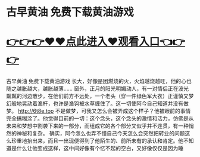 # 古早黄油 免费下载黄油游戏

# <a href="https://github.com/xiaopoe/lesi/issues/1">👉👉👉♥♥点此进入♥观看入口👈👉👉</a>

古早黄油 免费下载黄油游戏
长大，好像是团燃烧的火，火焰越烧越旺，他的心也随之越胀越大，越胀越薄……
窗外，正月的阳光明媚动人，有一对情侣正在波光粼粼的河边散步，在他们前方不远处，一个老头（穿一件绿色军大衣）正谨慎又梦幻般地晃动着渔杆，也许是渔钩被水草缠住了。这一切使阿今自己知道并没有做梦。
http://6t8e.top
不是做梦，可我又怎么会被弄成这个样子？他被眼前的事情完全搞糊涂了。他觉得目前的一切：这个念头，这个念头的激情和活力，仿佛是从未来和梦想中割袭下来的一部分，而组成它的各个部分又似乎并不连贯，有一种悄然的神秘和复杂。
确实，阿今怎么也弄不懂自己今天怎么会突然把转业的问题这么珍重地抬出来，而且一出现便得到了他陌生的、前所未有的承认和肯定。他不知道是什么让他变成这样，这中间好像有个忆不起的空白，又好像仅仅是因为睡
